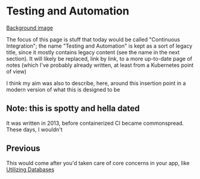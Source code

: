 # Testing and Automation

[Background image](https://trello-backgrounds.s3.amazonaws.com/51901b73c30c061842001c4b/7eb4ed1a79cd8efef44cd219323bfad6/smart-fortwo-crash-test.jpg_1024x1024.png)

The focus of this page is stuff that today would be called "Continuous Integration"; the name "Testing and Automation" is kept as a sort of legacy title, since it mostly contains legacy content (see the name in the next section). It will likely be replaced, link by link, to a more up-to-date page of notes (which I've probably already written, at least from a Kubernetes point of view)

I think my aim was also to describe, here, around this insertion point in a modern version of what this is designed to be

## Note: this is spotty and hella dated

It was written in 2013, before containerized CI became commonspread. These days, I wouldn't

## Previous

This would come after you'd taken care of core concerns in your app, like [Utilizing Databases](2c3e13ff-0d72-47cc-9656-28c3e407ac60.md)
